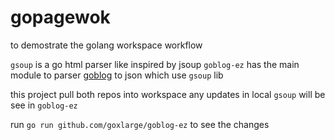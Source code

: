 # gopagewok
to demostrate the golang workspace workflow

`gsoup` is a go html parser like inspired by jsoup
`goblog-ez` has the main module to parser [goblog](https://go.dev/blog/all) to json which use `gsoup` lib

this project pull both repos into workspace any updates in local `gsoup` will be see in `goblog-ez`

run `go run github.com/goxlarge/goblog-ez` to see the changes

